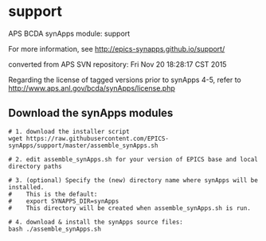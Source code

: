 # support
APS BCDA synApps module: support

For more information, see
    http://epics-synapps.github.io/support/
    
converted from APS SVN repository: Fri Nov 20 18:28:17 CST 2015

Regarding the license of tagged versions prior to synApps 4-5,
refer to http://www.aps.anl.gov/bcda/synApps/license.php


## Download the synApps modules

```
# 1. download the installer script
wget https://raw.githubusercontent.com/EPICS-synApps/support/master/assemble_synApps.sh

# 2. edit assemble_synApps.sh for your version of EPICS base and local directory paths

# 3. (optional) Specify the (new) directory name where synApps will be installed.
#    This is the default:
#    export SYNAPPS_DIR=synApps
#    This directory will be created when assemble_synApps.sh is run.

# 4. download & install the synApps source files:
bash ./assemble_synApps.sh
```
